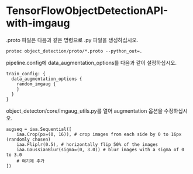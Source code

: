 # TensorFlowObjectDetectionAPI-with-imgaug

.proto 파일은 다음과 같은 명령으로 .py 파일을 생성하십시오.

`protoc object_detection/proto/*.proto --python_out=.`

pipeline.config에 data_augmentation_options를 다음과 같이 설정하십시오.
```
train_config: {
  data_augmentation_options {
    random_imgaug {
    }
  }
}
```

object_detecton/core/imgaug_utils.py를 열어 augmentation 옵션을 수정하십시오.
```
augseq = iaa.Sequential([
    iaa.Crop(px=(0, 16)), # crop images from each side by 0 to 16px (randomly chosen)
    iaa.Fliplr(0.5), # horizontally flip 50% of the images
    iaa.GaussianBlur(sigma=(0, 3.0)) # blur images with a sigma of 0 to 3.0
    # 여기에 추가
])
```
